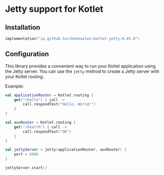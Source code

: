 # Jetty support for Kotlet

## Installation

```kotlin
implementation("io.github.turchenkoalex:kotlet-jetty:0.45.0")
```

## Configuration

This library provides a convenient way to run your Kotlet application using the Jetty server. You can use the `jetty`
method to create a Jetty server with your Kotlet routing.

Example:

```kotlin
val applicationRouter = Kotlet.routing {
    get("/hello") { call ->
        call.respondText("Hello, World!")
    }
}

val auxRouter = Kotlet.routing {
    get("/health") { call ->
        call.respondText("OK")
    }
}

val jettyServer = jetty(applicationRouter, auxRouter) {
    port = 8080
}

jettyServer.start()
```
